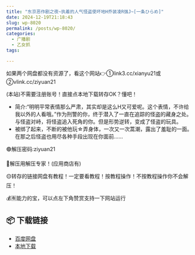 ```yaml
---
title: "东京恶作剧之夜~执着的人气怪盗使坏地H乔装凌R强J~[一条ひらめ]"
date: 2024-12-19T21:18:43
slug: wp-8020
permalink: /posts/wp-8020/
categories:
  - 广播剧
  - 乙女抓
tags:

---
```


如果两个网盘都没有资源了，看这个网站👉①link3.cc/xianyu21或②vlink.cc/ziyuan21

(本站)不需要注册账号！直接点本地下载转存OK？懂吧！

*   简介:“明明平常表情那么严肃，其实却是这么H又可爱呢。这个表情，不许给我以外的人看哦。”作为刑警的你，终于潜入了一直在追踪的怪盗的藏身之处。与怪盗对峙，将怪盗追入死角的你。但是形势逆转，变成了怪盗的玩具。
*   被绑了起来，不断的被他玩☆弄身体，一次又一次蒿潮，露出了羞耻的一面。在那之后怪盗也用尽各种手段出现在你面前……

🟢解压密码:ziyuan21

🔵解压用解压专家！(应用商店有)

🟡转存的链接网盘有教程！一定要看教程！按教程操作！不按教程操作你不会解压！

💰🈶能力的宝，可以点左下角赞赏支持一下网站运行

## 📦 下载链接
- [百度网盘](https://blziyuan21.com/pay-download/8020?key=feb71eb8f4&down_id=0)
- [本地下载](https://blziyuan21.com/pay-download/8020?key=feb71eb8f4&down_id=1)

